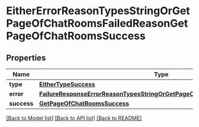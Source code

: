 # EitherErrorReasonTypesStringOrGetPageOfChatRoomsFailedReasonGetPageOfChatRoomsSuccess

## Properties
Name | Type | Description | Notes
------------ | ------------- | ------------- | -------------
**type** | [**EitherTypeSuccess**](EitherTypeSuccess.md) |  | 
**error** | [**FailureResponseErrorReasonTypesStringOrGetPageOfChatRoomsFailedReasonError**](FailureResponseErrorReasonTypesStringOrGetPageOfChatRoomsFailedReasonError.md) |  | 
**success** | [**GetPageOfChatRoomsSuccess**](GetPageOfChatRoomsSuccess.md) |  | 

[[Back to Model list]](../README.md#documentation-for-models) [[Back to API list]](../README.md#documentation-for-api-endpoints) [[Back to README]](../README.md)


